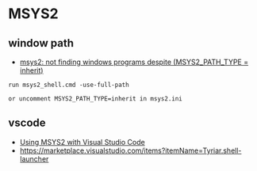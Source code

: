 # MSYS2 

## window path

* [msys2: not finding windows programs despite (MSYS2_PATH_TYPE = inherit)](https://stackoverflow.com/questions/45404631/msys2-not-finding-windows-programs-despite-msys2-path-type-inherit)

```
run msys2_shell.cmd -use-full-path

or uncomment MSYS2_PATH_TYPE=inherit in msys2.ini
```

## vscode
* [Using MSYS2 with Visual Studio Code](https://gist.github.com/dhkatz/106891324c9624074a84d11e2691144b)
* https://marketplace.visualstudio.com/items?itemName=Tyriar.shell-launcher